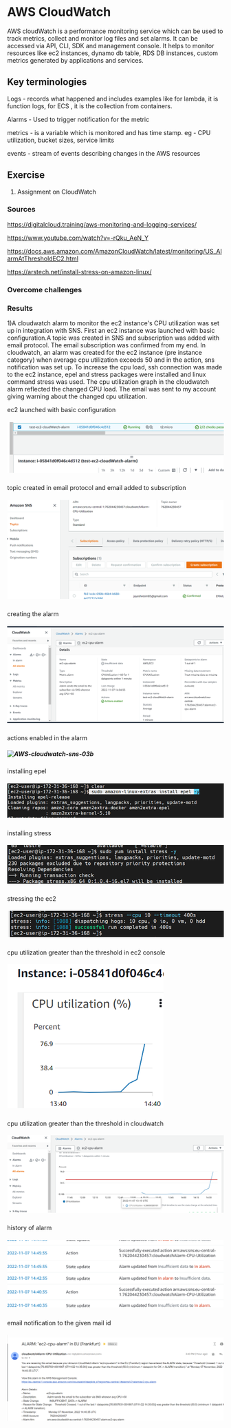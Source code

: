 # AWS CloudWatch

AWS cloudWatch is a performance monitoring service which can be used to track metrics, collect and  monitor log files and set alarms. It can be accessed via API, CLI, SDK and management console. It helps to monitor resources like ec2 instances, dynamo db table, RDS DB instances, custom metrics generated by applications and services. 
 

## Key terminologies
Logs - records what happened and includes examples like for lambda, it is function logs, for ECS , it is the collection from containers.

Alarms - Used to trigger notification for the metric

metrics - is a variable which is monitored and has time stamp. eg - CPU utilization, bucket sizes, service limits

events - stream of events describing changes in the AWS resources

## Exercise

1. Assignment on CloudWatch

### Sources

https://digitalcloud.training/aws-monitoring-and-logging-services/

https://www.youtube.com/watch?v=-rQku_AeN_Y

https://docs.aws.amazon.com/AmazonCloudWatch/latest/monitoring/US_AlarmAtThresholdEC2.html

https://arstech.net/install-stress-on-amazon-linux/

### Overcome challenges


### Results


1)A cloudwatch alarm to monitor the ec2 instance's CPU utilization was set up in integration with SNS. First an ec2 instance was launched with basic configuration.A topic was created in SNS and subscription was added with email protocol. The email subscription was confirmed from my end. In cloudwatch, an alarm was created for the ec2 instance (pre instance category) when average cpu utilization exceeds 50 and in the action, sns notification was set up. To increase the cpu load, ssh connection was made to the ec2 instance, epel and stress packages were installed and  linux command stress was used. The cpu utilization graph in the cloudwatch alarm reflected the changed CPU load. The email was sent to my account giving warning about the changed cpu utilization. 


ec2 launched with basic configuration

##### ![AWS-cloudwatch-sns-01](https://github.com/Techgrounds-Cloud-9/cloud-9-jsm-1985/blob/main/00_includes/Week-07/AWS/CloudWatch-SNS/01-ec2LaunchedWithBasicConfigurations.PNG)


topic created in email protocol and email added to subscription  

##### ![AWS-cloudwatch-sns-02](https://github.com/Techgrounds-Cloud-9/cloud-9-jsm-1985/blob/main/00_includes/Week-07/AWS/CloudWatch-SNS/02-TopicCreatedInEmailProtocolSubscriptionAddedAndConfiremedByThatPerson.PNG)

creating the alarm

##### ![AWS-cloudwatch-sns-03a](https://github.com/Techgrounds-Cloud-9/cloud-9-jsm-1985/blob/main/00_includes/Week-07/AWS/CloudWatch-SNS/03a-AlarmCreated.PNG)

actions enabled in the alarm

##### ![AWS-cloudwatch-sns-03b](https://github.com/Techgrounds-Cloud-9/cloud-9-jsm-1985/blob/main/00_includes/Week-07/AWS/CloudWatch-SNS/03a-actions.PNG)

installing epel

##### ![AWS-cloudwatch-sns-04a](https://github.com/Techgrounds-Cloud-9/cloud-9-jsm-1985/blob/main/00_includes/Week-07/AWS/CloudWatch-SNS/04aepelInstall.PNG)


installing stress

##### ![AWS-cloudwatch-sns-04b](https://github.com/Techgrounds-Cloud-9/cloud-9-jsm-1985/blob/main/00_includes/Week-07/AWS/CloudWatch-SNS/04b-StressInstall.PNG)

stressing the ec2

##### ![AWS-cloudwatch-sns-04c](https://github.com/Techgrounds-Cloud-9/cloud-9-jsm-1985/blob/main/00_includes/Week-07/AWS/CloudWatch-SNS/04c-stressing-ec2Instance.PNG)


cpu utilization greater than the threshold in ec2 console
##### ![AWS-cloudwatch-sns-05a](https://github.com/Techgrounds-Cloud-9/cloud-9-jsm-1985/blob/main/00_includes/Week-07/AWS/CloudWatch-SNS/05a-CPU%gretaerInec2Console.PNG)

cpu utilization greater than the threshold in cloudwatch 

##### ![AWS-cloudwatch-sns-05b](https://github.com/Techgrounds-Cloud-9/cloud-9-jsm-1985/blob/main/00_includes/Week-07/AWS/CloudWatch-SNS/05b-CPUExceededInCloudWatch.PNG)

history of alarm

##### ![AWS-cloudwatch-sns-05c](https://github.com/Techgrounds-Cloud-9/cloud-9-jsm-1985/blob/main/00_includes/Week-07/AWS/CloudWatch-SNS/05c-historyOfalarm.PNG)

email notification to the given mail id

##### ![AWS-cloudwatch-sns-05d](https://github.com/Techgrounds-Cloud-9/cloud-9-jsm-1985/blob/main/00_includes/Week-07/AWS/CloudWatch-SNS/05d-EmailNotification.PNG)





